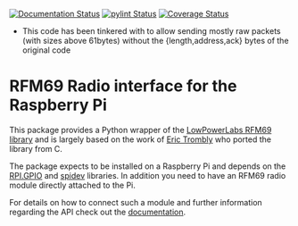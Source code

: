 [![Documentation Status](https://readthedocs.org/projects/rpi-rfm69/badge/?version=latest)](https://rpi-rfm69.readthedocs.io/en/latest/?badge=latest)
[![pylint Status](https://img.shields.io/endpoint?url=https://gist.githubusercontent.com/jgillula/385e5dc0d1b4f63dffa3de2db8695a69/raw/test.json)](https://github.com/jgillula/rpi-rfm69/actions/workflows/pylint.yml)
[![Coverage Status](https://coveralls.io/repos/github/jgillula/rpi-rfm69/badge.svg)](https://coveralls.io/github/jgillula/rpi-rfm69)


* This code has been tinkered with to allow sending mostly raw packets (with sizes above 61bytes) without the {length,address,ack} bytes of the original code


# RFM69 Radio interface for the Raspberry Pi
This package provides a Python wrapper of the [LowPowerLabs RFM69 library](https://github.com/LowPowerLab/RFM69) and is largely based on the work of [Eric Trombly](https://github.com/etrombly/RFM69) who ported the library from C.

The package expects to be installed on a Raspberry Pi and depends on the [RPI.GPIO](https://pypi.org/project/RPi.GPIO/) and [spidev](https://pypi.org/project/spidev/) libraries. In addition you need to have an RFM69 radio module directly attached to the Pi. 

For details on how to connect such a module and further information regarding the API check out the [documentation](https://rpi-rfm69.readthedocs.io/).
